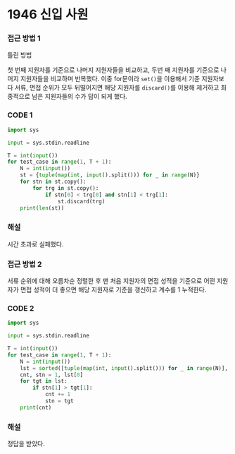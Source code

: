 # 1946 신입 사원



### 접근 방법 1

틀린 방법

첫 번째 지원자를 기준으로 나머지 지원자들을 비교하고, 두번 째 지원자를 기준으로 나머지 지원자들을 비교하며 반복했다. 이중 for문이라 `set()`을 이용해서 기준 지원자보다 서류, 면접 순위가 모두 뒤떨어지면 해당 지원자를 `discard()`를 이용해 제거하고 최종적으로 남은 지원자들의 수가 답이 되게 했다.

### CODE 1

```python
import sys

input = sys.stdin.readline

T = int(input())
for test_case in range(1, T + 1):
    N = int(input())
    st = {tuple(map(int, input().split())) for _ in range(N)}
    for stn in st.copy():
        for trg in st.copy():
            if stn[0] < trg[0] and stn[1] < trg[1]:
                st.discard(trg)
    print(len(st))
```

### 해설

시간 초과로 실패했다.



### 접근 방법 2

서류 순위에 대해 오름차순 정렬한 후 맨 처음 지원자의 면접 성적을 기준으로 어떤 지원자가 면접 성적이 더 좋으면 해당 지원자로 기준을 갱신하고 계수를 1 누적한다.

### CODE 2

```python
import sys

input = sys.stdin.readline

T = int(input())
for test_case in range(1, T + 1):
    N = int(input())
    lst = sorted([tuple(map(int, input().split())) for _ in range(N)], key=lambda x: x[0])
    cnt, stn = 1, lst[0]
    for tgt in lst:
        if stn[1] > tgt[1]:
            cnt += 1
            stn = tgt
    print(cnt)
```

### 해설

정답을 받았다.

